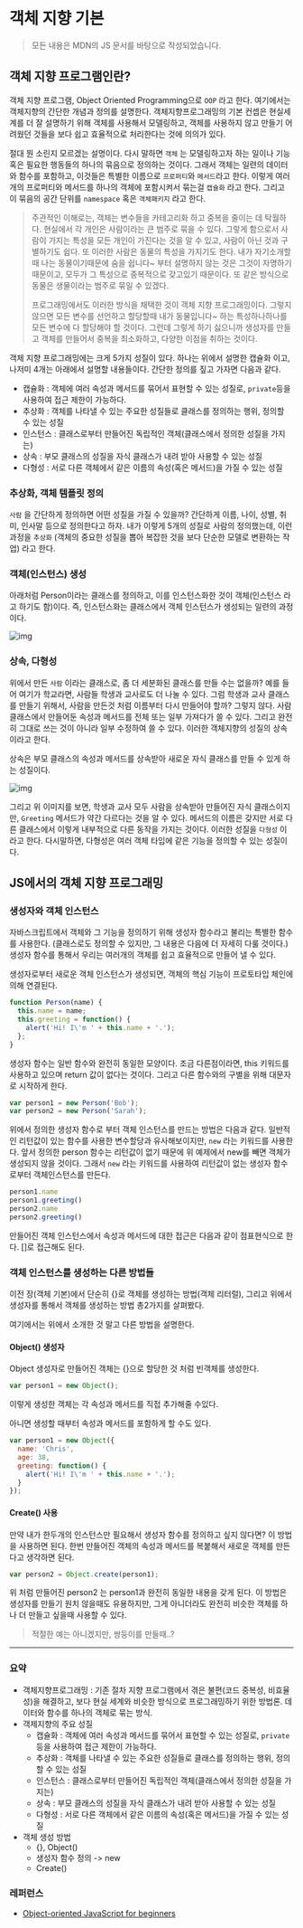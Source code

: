 # 객체 지향 기본

> 모든 내용은 MDN의 JS 문서를 바탕으로 작성되었습니다.



## 객체 지향 프로그램인란?

객체 지향 프로그램, Object Oriented Programming으로 `OOP` 라고 한다. 여기에서는 객체지향의 간단한 개념과 정의를 설명한다. 객체지향프로그래밍의 기본 컨셉은 현실세계를 더 잘 설명하기 위해 객체를 사용해서 모델링하고, 객체를 사용하지 않고 만들기 어려웠던 것들을 보다 쉽고 효율적으로 처리한다는 것에 의의가 있다.



절대 뭔 소린지 모르겠는 설명이다. 다시 말하면 `객체` 는 모델링하고자 하는 일이나 기능 혹은 필요한 행동들의 하나의 묶음으로 정의하는 것이다. 그래서 객체는 일련의 데이터와 함수를 포함하고, 이것들은 특별한 이름으로 `프로퍼티`와 `메서드`라고 한다. 이렇게 여러개의 프로퍼티와 메서드를 하나의 객체에 포함시켜서 묶는걸 `캡슐화` 라고 한다. 그리고 이 묶음의 공간 단위를 `namespace` 혹은 `객체패키지` 라고 한다.



> 주관적인 이해로는, 객체는 변수들을 카테고리화 하고 중복을 줄이는 데 탁월하다. 현실에서 각 개인은 사람이라는 큰 범주로 묶을 수 있다. 그렇게 함으로서 사람이 가지는 특성을 모든 개인이 가진다는 것을 알 수 있고, 사람이 아닌 것과 구별하기도 쉽다. 또 이러한 사람은 동물의 특성을 가지기도 한다. 내가 자기소개할 때 나는 동물이기때문에 숨을 쉽니다~ 부터 설명하지 않는 것은 그것이 자명하기 때문이고, 모두가 그 특성으로 중복적으로 갖고있기 때문이다. 또 같은 방식으로 동물은 생물이라는 범주로 묶일 수 있겠다.
>
> 프로그래밍에서도 이러한 방식을 채택한 것이 객체 지향 프로그래밍이다. 그렇지 않으면 모든 변수를 선언하고 할당할때 내가 동물입니다~ 하는 특성하나하나를 모든 변수에 다 할당해야 할 것이다. 그런데 그렇게 하기 싫으니까 생성자를 만들고 객체를 만들어서 중복을 최소화하고, 다양한 이점을 취하는 것이다.



객체 지향 프로그래밍에는 크게 5가지 성질이 있다. 하나는 위에서 설명한 캡슐화 이고, 나저미 4개는 아래에서 설명할 내용들이다. 간단한 정의를 짚고 가자면 다음과 같다.

- 캡슐화 : 객체에 여러 속성과 메서드를 묶어서 표현할 수 있는 성질로, `private`등을 사용하여 접근 제한이 가능하다.   
- 추상화 : 객체를 나타낼 수 있는 주요한 성질들로 클래스를 정의하는 행위, 정의할 수 있는 성질
- 인스턴스 : 클래스로부터 만들어진 독립적인 객체(클래스에서 정의한 성질을 가지는) 
- 상속 : 부모 클래스의 성질을 자식 클래스가 내려 받아 사용할 수 있는 성질
- 다형성 : 서로 다른 객체에서 같은 이름의 속성(혹은 메서드)을 가질 수 있는 성질



### 추상화, 객체 템플릿 정의

`사람` 을 간단하게 정의하면 어떤 성질을 가질 수 있을까? 간단하게 이름, 나이, 성별, 취미, 인사말 등으로 정의한다고 하자. 내가 이렇게 5개의 성질로 사람의 정의했는데, 이런 과정을 `추상화`  (객체의 중요한 성질을 뽑아 복잡한 것을 보다 단순한 모델로 변환하는 작업) 라고 한다.



### 객체(인스턴스) 생성

아래처럼 Person이라는 클래스를 정의하고, 이를 인스턴스화한 것이 객체(인스턴스 라고 하기도 함)이다. 즉, 인스턴스화는 클래스에서 객체 인스턴스가 생성되는 일련의 과정이다. 

![img](https://mdn.mozillademos.org/files/15163/MDN-Graphics-instantiation-2-fixed.png)



### 상속, 다형성

위에서 만든 `사람` 이라는 클래스로, 좀 더 세분화된 클래스를 만들 수는 없을까? 예를 들어 여기가 학교라면, 사람들 학생과 교사로도 더 나눌 수 있다. 그럼 학생과 교사 클래스를 만들기 위해서, 사람을 만든것 처럼 이름부터 다시 만들어야 할까? 그렇지 않다. 사람 클래스에서 만들어둔 속성과 메서드를 전체 또는 일부 가져다가 쓸 수 있다. 그리고 완전히 그대로 쓰는 것이 아니라 일부 수정하여 쓸 수 있다. 이러한 객체지향의 성질의 상속이라고 한다.



상속은 부모 클래스의 속성과 메서드를 상속받아 새로운 자식 클래스를 만들 수 있게 하는 성질이다.

![img](https://mdn.mozillademos.org/files/13881/MDN-Graphics-inherited-3.png)

그리고 위 이미지를 보면, 학생과 교사 모두 사람을 상속받아 만들어진 자식 클래스이지만, `Greeting` 메서드가 약간 다르다는 것을 알 수 있다. 메서드의 이름은 갖지만 서로 다른 클래스에서 이렇게 내부적으로 다른 동작을 가지는 것이다. 이러한 성질을 `다형성` 이라고 한다. 다시말하면, 다형성은 여러 객체 타입에 같은 기능을 정의할 수 있는 성질이다.



## JS에서의 객체 지향 프로그래밍

### 생성자와 객체 인스턴스

자바스크립트에서 객체와 그 기능을 정의하기 위해 생성자 함수라고 불리는 특별한 함수를 사용한다. (클래스로도 정의할 수 있지만, 그 내용은 다음에 더 자세히 다룰 것이다.) 생성자 함수를 통해서 우리는 여러개의 객체를 쉽고 효율적으로 만들어 낼 수 있다.

생성자로부터 새로운 객체 인스턴스가 생성되면, 객체의 핵심 기능이 프로토타입 체인에 의해 연결된다.



```js
function Person(name) {
  this.name = name;
  this.greeting = function() {
    alert('Hi! I\'m ' + this.name + '.');
  };
}
```

생성자 함수는 일반 함수와 완전히 동일한 모양이다. 조금 다른점이라면, this 키워드를 사용하고 있으며 return 값이 없다는 것이다. 그리고 다른 함수와의 구별을 위해 대문자로 시작하게 한다.



```js
var person1 = new Person('Bob');
var person2 = new Person('Sarah');
```

위에서 정의한 생성자 함수로 부터 객체 인스턴스를 만드는 방법은 다음과 같다. 일반적인 리턴값이 있는 함수를 사용한 변수할당과 유사해보이지만, `new` 라는 키워드를 사용한다. 앞서 정의한 person 함수는 리턴값이 없기 때문에 위 예제에서 new를 빼면 객체가 생성되지 않을 것이다. 그래서 `new` 라는 키워드를 사용하여 리턴값이 없는 생성자 함수로부터 객체인스턴스를 만든다.



```js
person1.name
person1.greeting()
person2.name
person2.greeting()
```

만들어진 객체 인스턴스에서 속성과 메서드에 대한 접근은 다음과 같이 점표현식으로 한다. []로 접근해도 된다.



### 객체 인스턴스를 생성하는 다른 방법들

이전 장(객체 기본)에서 단순히 {}로 객체를 생성하는 방법(객체 리터럴), 그리고 위에서 생성자를 통해서 객체를 생성하는 방법 총2가지를 살펴봤다. 

여기에서는 위에서 소개한 것 말고 다른 방법을 설명한다.



#### Object() 생성자

Object 생성자로 만들어진 객체는 {}으로 할당한 것 처럼 빈객체를 생성한다.

```js
var person1 = new Object();
```

이렇게 생성한 객체는 각 속성과 메서드를 직접 추가해줄 수있다.



아니면 생성할 때부터 속성과 메서드를 포함하게 할 수도 있다.

```js
var person1 = new Object({
  name: 'Chris',
  age: 38,
  greeting: function() {
    alert('Hi! I\'m ' + this.name + '.');
  }
});
```



#### Create() 사용

만약 내가 한두개의 인스턴스만 필요해서 생성자 함수를 정의하고 싶지 않다면? 이 방법을 사용하면 된다. 한번 만들어진 객체의 속성과 메서드를 복붙해서 새로운 객체를 만든다고 생각하면 된다.

```js
var person2 = Object.create(person1);
```

 위 처럼 만들어진 person2 는 person1과 완전히 동일한 내용을 갖게 된다. 이 방법은 생성자를 만들기 원치 않을때도 유용하지만, 그게 아니더라도 완전히 비슷한 객체를 하나 더 만들고 싶을때 사용할 수 있다.

> 적절한 예는 아니겠지만, 쌍둥이를 만들때..?



___

### 요약

- 객체지향프로그래밍 : 기존 절차 지향 프로그램에서 겪은 불편(코드 중복성, 비효율성)을 해결하고, 보다 현실 세계와 비슷한 방식으로 프로그래밍하기 위한 방법론. 데이터와 함수를 하나의 객체로 묶는 방식.
- 객제지향의 주요 성질
  - 캡슐화 : 객체에 여러 속성과 메서드를 묶어서 표현할 수 있는 성질로, `private`등을 사용하여 접근 제한이 가능하다.   
  - 추상화 : 객체를 나타낼 수 있는 주요한 성질들로 클래스를 정의하는 행위, 정의할 수 있는 성질
  - 인스턴스 : 클래스로부터 만들어진 독립적인 객체(클래스에서 정의한 성질을 가지는) 
  - 상속 : 부모 클래스의 성질을 자식 클래스가 내려 받아 사용할 수 있는 성질
  - 다형성 : 서로 다른 객체에서 같은 이름의 속성(혹은 메서드)을 가질 수 있는 성질
- 객체 생성 방법
  - {}, Object()
  - 생성자 함수 정의 -> new
  -  Create()



### 레퍼런스

- [Object-oriented JavaScript for beginners](https://developer.mozilla.org/ko/docs/Learn/JavaScript/Objects/Object-oriented_JS)